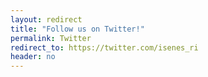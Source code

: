 ```yaml
---
layout: redirect
title: "Follow us on Twitter!"
permalink: Twitter
redirect_to: https://twitter.com/isenes_ri
header: no
---
```

